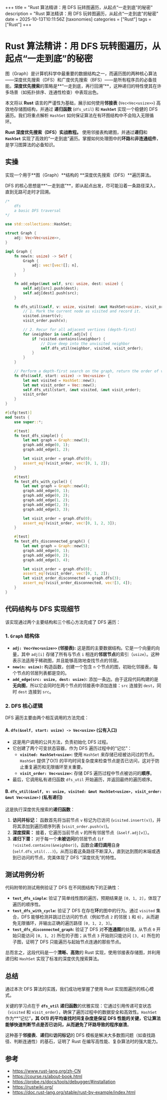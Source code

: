 +++
title = "Rust 算法精讲：用 DFS 玩转图遍历，从起点“一走到底”的秘密"
description = "Rust 算法精讲：用 DFS 玩转图遍历，从起点“一走到底”的秘密"
date = 2025-10-13T10:11:56Z
[taxonomies]
categories = ["Rust"]
tags = ["Rust"]
+++

<!-- more -->

# Rust 算法精讲：用 DFS 玩转图遍历，从起点“一走到底”的秘密

图（Graph）是计算机科学中最重要的数据结构之一，而遍历图的两种核心算法——深度优先搜索（DFS）和广度优先搜索（BFS）——是所有程序员的必备技能。**深度优先搜索**的策略是**“一走到底，再行回溯”**，这种递归的特性使其在许多场景（如拓扑排序、连通性检查）中表现出色。

本文将以 **Rust** 语言的严谨性为基础，展示如何使用**邻接表** (`Vec<Vec<usize>>`) 高效地存储图结构，并通过 **递归函数** (`dfs_util`) 和 **`HashSet`** 实现一个稳健的 DFS 遍历。我们将重点解析 `HashSet` 如何保证算法在有环图结构中不会陷入无限循环。

**Rust 深度优先搜索（DFS）实战教程。** 使用邻接表构建图，并通过**递归**和 **`HashSet`** 实现了高效的“一走到底”遍历。掌握如何处理图中的**环路**和**非连通组件**，是学习图算法的必备知识。

## 实操

实现一个用于**图（Graph）**结构的 **深度优先搜索（DFS）**遍历算法。

DFS 的核心思想是**“一走到底”**，即从起点出发，尽可能沿着一条路径深入，直到无路可走时才回溯。

```rust
/*
    dfs
    a basic DFS traversal
*/

use std::collections::HashSet;

struct Graph {
    adj: Vec<Vec<usize>>,
}

impl Graph {
    fn new(n: usize) -> Self {
        Graph {
            adj: vec![vec![]; n],
        }
    }

    fn add_edge(&mut self, src: usize, dest: usize) {
        self.adj[src].push(dest);
        self.adj[dest].push(src);
    }

    fn dfs_util(&self, v: usize, visited: &mut HashSet<usize>, visit_order: &mut Vec<usize>) {
        // 1. Mark the current node as visited and record it.
        visited.insert(v);
        visit_order.push(v);

        // 2. Recur for all adjacent vertices (depth-first)
        for &neighbor in &self.adj[v] {
            if !visited.contains(&neighbor) {
                // Dive deep into the unvisited neighbor
                self.dfs_util(neighbor, visited, visit_order);
            }
        }
    }

    // Perform a depth-first search on the graph, return the order of visited nodes
    fn dfs(&self, start: usize) -> Vec<usize> {
        let mut visited = HashSet::new();
        let mut visit_order = Vec::new();
        self.dfs_util(start, &mut visited, &mut visit_order);
        visit_order
    }
}

#[cfg(test)]
mod tests {
    use super::*;

    #[test]
    fn test_dfs_simple() {
        let mut graph = Graph::new(3);
        graph.add_edge(0, 1);
        graph.add_edge(1, 2);

        let visit_order = graph.dfs(0);
        assert_eq!(visit_order, vec![0, 1, 2]);
    }

    #[test]
    fn test_dfs_with_cycle() {
        let mut graph = Graph::new(4);
        graph.add_edge(0, 1);
        graph.add_edge(0, 2);
        graph.add_edge(1, 2);
        graph.add_edge(2, 3);
        graph.add_edge(3, 3);

        let visit_order = graph.dfs(0);
        assert_eq!(visit_order, vec![0, 1, 2, 3]);
    }

    #[test]
    fn test_dfs_disconnected_graph() {
        let mut graph = Graph::new(5);
        graph.add_edge(0, 1);
        graph.add_edge(0, 2);
        graph.add_edge(3, 4);

        let visit_order = graph.dfs(0);
        assert_eq!(visit_order, vec![0, 1, 2]);
        let visit_order_disconnected = graph.dfs(3);
        assert_eq!(visit_order_disconnected, vec![3, 4]);
    }
}

```

## 代码结构与 DFS 实现细节

该实现通过两个主要结构和三个核心方法完成了 DFS 遍历：

### 1. `Graph` 结构体

- **`adj: Vec<Vec<usize>>` (邻接表):** 这是图的主要数据结构。它是一个向量的向量，其中 `adj[i]` 存储了所有与节点 `i` 相连的**邻居节点**的索引（`usize`）。这种表示法适用于稀疏图，并且能够高效地查找节点的邻居。
- **`new(n: usize)`:** 构造函数，创建一个包含 `n` 个节点的图，初始化邻接表，每个节点的邻居列表都是空的。
- **`add_edge(src: usize, dest: usize)`:** 添加一条边。由于这段代码构建的是**无向图**，所以它会同时在两个节点的邻接表中添加连接：`src` 连接到 `dest`，同时 `dest` 连接到 `src`。

### 2. DFS 核心逻辑

DFS 遍历主要由两个相互调用的方法完成：

#### A. `dfs(&self, start: usize) -> Vec<usize>` (公有入口)

- 这是用户调用的公共方法，负责初始化 DFS 过程。
- 它创建了两个可变状态容器，作为 DFS 遍历过程中的“记忆”：
  - **`visited: HashSet<usize>`:** 使用 `HashSet` 来存储已经被访问过的节点。`HashSet` 提供了O(1) 的平均时间复杂度来检查节点是否已访问，这对于防止重复遍历和无限循环至关重要。
  - **`visit_order: Vec<usize>`:** 存储 DFS 遍历过程中节点被访问的**顺序**。
- 最后，它调用私有递归函数 `dfs_util` 开始遍历，并返回最终的遍历顺序。

#### B. `dfs_util(&self, v: usize, visited: &mut HashSet<usize>, visit_order: &mut Vec<usize>)` (私有递归)

这是执行深度优先搜索的**递归函数**：

1. **访问并标记：** 函数首先将当前节点 `v` 标记为已访问 (`visited.insert(v)`)，并将其添加到遍历顺序列表 (`visit_order.push(v)`)。
2. **深度探索：** 接着，它遍历当前节点 `v` 的所有邻居节点（`&self.adj[v]`）。
3. **递归下潜：** 对于每一个**未被访问**的邻居节点 (`if !visited.contains(&neighbor)`)，函数会**递归调用**自身 (`self.dfs_util(...)`)，从而沿着这条路径不断深入，直到达到图的末端或遇到已访问的节点，完美体现了 DFS “深度优先”的特性。

## 测试用例分析

代码附带的测试用例验证了 DFS 在不同图结构下的正确性：

- **`test_dfs_simple`:** 验证了简单线性图的遍历，预期结果是 `[0, 1, 2]`，体现了遍历的顺序性。
- **`test_dfs_with_cycle`:** 验证了 DFS 在存在**环**的图中的行为。通过 `visited` 集合，DFS 能够检测并跳过已访问的节点（例如节点 `2` 的邻居 `1` 和 `0`），从而避免无限循环，并输出正确的遍历路径 `[0, 1, 2, 3]`。
- **`test_dfs_disconnected_graph`:** 验证了 DFS 对**不连通图**的处理。从节点 `0` 开始只能访问 `[0, 1, 2]` 所在的子图；从节点 `3` 开始则只能访问 `[3, 4]` 所在的子图，证明了 DFS 只能遍历与起始节点连通的那些节点。

总而言之，这段代码是一个**清晰、高效**的 Rust 实现，使用邻接表存储图，并利用递归和 `HashSet` 实现了标准的深度优先搜索算法。

## 总结

通过本次 DFS 算法的实践，我们成功地掌握了使用 Rust 实现图遍历的核心模式。

关键的学习点在于 **`dfs_util` 递归函数**的优雅实现：它通过引用传递可变状态（`visited` 和 `visit_order`），确保了遍历过程中的数据安全和高效性。`HashSet` 作为**“记忆”**，其 O(1)  的平均查找时间复杂度是保证 DFS 性能的关键，它让算法能够快速判断节点是否已访问，从而避免了环路导致的程序崩溃**。

这种基于**邻接表**、**递归**和**访问标记**的 DFS 模板是解决大多数图问题（如查找路径、判断连通性）的基石，证明了 Rust 在编写高性能、复杂算法时的强大能力。

## 参考

- <https://www.rust-lang.org/zh-CN>
- <https://course.rs/about-book.html>
- <https://probe.rs/docs/tools/debugger/#installation>
- <https://rustwiki.org/>
- <https://doc.rust-lang.org/stable/rust-by-example/index.html>
